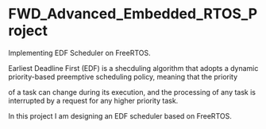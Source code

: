 # FWD_Advanced_Embedded_RTOS_Project
Implementing EDF Scheduler on FreeRTOS.

Earliest Deadline First (EDF) is a shecduling algorithm that adopts a dynamic priority-based preemptive scheduling policy, meaning that the priority

of a task can change during its execution, and the processing of any task is interrupted by a request for any higher priority task.

In this project I am designing an EDF scheduler based on FreeRTOS.
